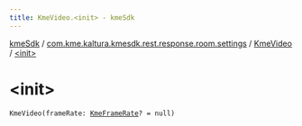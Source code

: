 ```yaml
---
title: KmeVideo.<init> - kmeSdk
---
```


[kmeSdk](../../index.html) / [com.kme.kaltura.kmesdk.rest.response.room.settings](../index.html) / [KmeVideo](index.html) / [&lt;init&gt;](./-init-.html)

# &lt;init&gt;

`KmeVideo(frameRate: `[`KmeFrameRate`](../-kme-frame-rate/index.html)`? = null)`